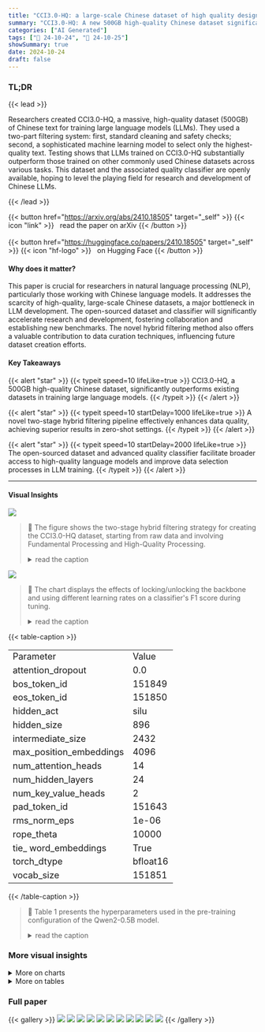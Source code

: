 ```yaml
---
title: "CCI3.0-HQ: a large-scale Chinese dataset of high quality designed for pre-training large language models"
summary: "CCI3.0-HQ: A new 500GB high-quality Chinese dataset significantly boosts large language model performance, surpassing existing datasets on various benchmarks."
categories: ["AI Generated"]
tags: ["🔖 24-10-24", "🤗 24-10-25"]
showSummary: true
date: 2024-10-24
draft: false
---
```


### TL;DR


{{< lead >}}

Researchers created CCI3.0-HQ, a massive, high-quality dataset (500GB) of Chinese text for training large language models (LLMs). They used a two-part filtering system: first, standard cleaning and safety checks; second, a sophisticated machine learning model to select only the highest-quality text.  Testing shows that LLMs trained on CCI3.0-HQ substantially outperform those trained on other commonly used Chinese datasets across various tasks.  This dataset and the associated quality classifier are openly available, hoping to level the playing field for research and development of Chinese LLMs.

{{< /lead >}}


{{< button href="https://arxiv.org/abs/2410.18505" target="_self" >}}
{{< icon "link" >}} &nbsp; read the paper on arXiv
{{< /button >}}
<br><br>
{{< button href="https://huggingface.co/papers/2410.18505" target="_self" >}}
{{< icon "hf-logo" >}} &nbsp; on Hugging Face
{{< /button >}}

#### Why does it matter?
This paper is crucial for researchers in natural language processing (NLP), particularly those working with Chinese language models.  It addresses the scarcity of high-quality, large-scale Chinese datasets, a major bottleneck in LLM development.  The open-sourced dataset and classifier will significantly accelerate research and development, fostering collaboration and establishing new benchmarks. The novel hybrid filtering method also offers a valuable contribution to data curation techniques, influencing future dataset creation efforts.
#### Key Takeaways

{{< alert "star" >}}
{{< typeit speed=10 lifeLike=true >}} CCI3.0-HQ, a 500GB high-quality Chinese dataset, significantly outperforms existing datasets in training large language models. {{< /typeit >}}
{{< /alert >}}

{{< alert "star" >}}
{{< typeit speed=10 startDelay=1000 lifeLike=true >}} A novel two-stage hybrid filtering pipeline effectively enhances data quality, achieving superior results in zero-shot settings. {{< /typeit >}}
{{< /alert >}}

{{< alert "star" >}}
{{< typeit speed=10 startDelay=2000 lifeLike=true >}} The open-sourced dataset and advanced quality classifier facilitate broader access to high-quality language models and improve data selection processes in LLM training. {{< /typeit >}}
{{< /alert >}}

------
#### Visual Insights



![](figures/figures_2_0.png)

> 🔼 The figure shows the two-stage hybrid filtering strategy for creating the CCI3.0-HQ dataset, starting from raw data and involving Fundamental Processing and High-Quality Processing.
> <details>
> <summary>read the caption</summary>
> Figure 1: Dataset Curation Pipeline
> </details>





![](charts/charts_4_0.png)

> 🔼 The chart displays the effects of locking/unlocking the backbone and using different learning rates on a classifier's F1 score during tuning.
> <details>
> <summary>read the caption</summary>
> Figure 2: Effects of Backbone Freezing and Learning Rate Adjustments on Classifier Tuning Performance
> </details>





{{< table-caption >}}
<table id='9' style='font-size:18px'><tr><td>Parameter</td><td>Value</td></tr><tr><td>attention_dropout</td><td>0.0</td></tr><tr><td>bos_token_id</td><td>151849</td></tr><tr><td>eos_token_id</td><td>151850</td></tr><tr><td>hidden_act</td><td>silu</td></tr><tr><td>hidden_size</td><td>896</td></tr><tr><td>intermediate_size</td><td>2432</td></tr><tr><td>max_position_embeddings</td><td>4096</td></tr><tr><td>num_attention_heads</td><td>14</td></tr><tr><td>num_hidden_layers</td><td>24</td></tr><tr><td>num_key_value_heads</td><td>2</td></tr><tr><td>pad_token_id</td><td>151643</td></tr><tr><td>rms_norm_eps</td><td>1e-06</td></tr><tr><td>rope_theta</td><td>10000</td></tr><tr><td>tie_ word_embeddings</td><td>True</td></tr><tr><td>torch_dtype</td><td>bfloat16</td></tr><tr><td>vocab_size</td><td>151851</td></tr></table>{{< /table-caption >}}

> 🔼 Table 1 presents the hyperparameters used in the pre-training configuration of the Qwen2-0.5B model.
> <details>
> <summary>read the caption</summary>
> Table 1: Pre-training Model Configuration Parameters
> </details>



### More visual insights



<details>
<summary>More on charts
</summary>


![](charts/charts_4_1.png "🔼 Figure 2: Effects of Backbone Freezing and Learning Rate Adjustments on Classifier Tuning Performance")

> 🔼 The chart displays the effects of backbone freezing and different learning rates on the F1 score of a classifier during tuning.
> <details>
> <summary>read the caption</summary>
> Figure 2: Effects of Backbone Freezing and Learning Rate Adjustments on Classifier Tuning Performance
> </details>


![](charts/charts_10_0.png "🔼 Figure 3, 4: Dataset Experiment")

> 🔼 The chart displays the performance of various datasets across different training token sizes in mixed and Chinese-specific dataset experiments.
> <details>
> <summary>read the caption</summary>
> Figure 3, 4: Dataset Experiment
> </details>


</details>



<details>
<summary>More on tables
</summary>


{{< table-caption >}}
<table id='1' style='font-size:20px'><tr><td colspan="5">Mixed Dataset Experiment Results</td></tr><tr><td>Metrics</td><td>SkyPile</td><td>Wanjuan-v1</td><td>CCI3.0</td><td>CCI3.0-HQ</td></tr><tr><td>ARC-C</td><td>0.270</td><td>0.277</td><td>0.265</td><td>0.269</td></tr><tr><td>ARC-E</td><td>0.521</td><td>0.517</td><td>0.539</td><td>0.542</td></tr><tr><td>HellaSwag</td><td>0.355</td><td>0.347</td><td>0.36</td><td>0.357</td></tr><tr><td>Winograd</td><td>0.507</td><td>0.502</td><td>0.498</td><td>0.523</td></tr><tr><td>MMLU</td><td>0.286</td><td>0.287</td><td>0.289</td><td>0.292</td></tr><tr><td>OpenbookQA</td><td>0.334</td><td>0.312</td><td>0.326</td><td>0.318</td></tr><tr><td>PIQA</td><td>0.651</td><td>0.651</td><td>0.652</td><td>0.648</td></tr><tr><td>SIQA</td><td>0.38</td><td>0.387</td><td>0.375</td><td>0.394</td></tr><tr><td>CEval</td><td>0.279</td><td>0.275</td><td>0.278</td><td>0.296</td></tr><tr><td>CMMLU</td><td>0.294</td><td>0.286</td><td>0.292</td><td>0.309</td></tr><tr><td>AverageEnglish</td><td>0.413</td><td>0.410</td><td>0.413</td><td>0.418</td></tr><tr><td>AverageChinese</td><td>0.287</td><td>0.280</td><td>0.285</td><td>0.303</td></tr><tr><td>Average</td><td>0.388</td><td>0.384</td><td>0.388</td><td>0.395</td></tr><tr><td colspan="5">Chinese Dataset Experiment Results</td></tr><tr><td>Metrics</td><td>SkyPile</td><td>Wanjuan-v1</td><td>CCI3.0</td><td>CCI3.0-HQ</td></tr><tr><td>ARC-C</td><td>0.192</td><td>0.217</td><td>0.202</td><td>0.235</td></tr><tr><td>ARC-E</td><td>0.313</td><td>0.282</td><td>0.323</td><td>0.388</td></tr><tr><td>HellaSwag</td><td>0.279</td><td>0.269</td><td>0.283</td><td>0.295</td></tr><tr><td>Winograd</td><td>0.490</td><td>0.487</td><td>0.485</td><td>0.481</td></tr><tr><td>MMLU</td><td>0.244</td><td>0.254</td><td>0.245</td><td>0.259</td></tr><tr><td>OpenbookQA</td><td>0.254</td><td>0.232</td><td>0.232</td><td>0.242</td></tr><tr><td>PIQA</td><td>0.528</td><td>0.539</td><td>0.53</td><td>0.556</td></tr><tr><td>SIQA</td><td>0.387</td><td>0.377</td><td>0.372</td><td>0.382</td></tr><tr><td>CEval</td><td>0.305</td><td>0.279</td><td>0.294</td><td>0.331</td></tr><tr><td>CMMLU</td><td>0.304</td><td>0.298</td><td>0.296</td><td>0.328</td></tr><tr><td>AverageEnglish</td><td>0.336</td><td>0.332</td><td>0.334</td><td>0.355</td></tr><tr><td>AverageChinese</td><td>0.304</td><td>0.289</td><td>0.295</td><td>0.329</td></tr><tr><td>Average</td><td>0.330</td><td>0.324</td><td>0.326</td><td>0.350</td></tr></table>{{< /table-caption >}}
> 🔼 {{ table.description }}
> <details>
> <summary>read the caption</summary>
> {{ table.caption }}
> </details>


> The table presents a comparison of the performance of different datasets (SkyPile, Wanjuan-v1, CCI3.0, and CCI3.0-HQ) on various metrics across mixed and Chinese-only datasets.


{{< table-caption >}}
<table id='2' style='font-size:20px'><tr><td>Metrics</td><td>DCLM</td><td>FineWeb-edu</td></tr><tr><td>ARC-C</td><td>0.211</td><td>0.235</td></tr><tr><td>ARC-E</td><td>0.378</td><td>0.388</td></tr><tr><td>HellaSwag</td><td>0.310</td><td>0.295</td></tr><tr><td>Winograd</td><td>0.485</td><td>0.481</td></tr><tr><td>MMLU</td><td>0.259</td><td>0.259</td></tr><tr><td>OpenbookQA</td><td>0.262</td><td>0.242</td></tr><tr><td>PIQA</td><td>0.571</td><td>0.556</td></tr><tr><td>SIQA</td><td>0.389</td><td>0.382</td></tr><tr><td>CEval</td><td>0.298</td><td>0.331</td></tr><tr><td>CMMLU</td><td>0.311</td><td>0.328</td></tr><tr><td>AverageEnglish</td><td>0.358</td><td>0.355</td></tr><tr><td>AverageChinese</td><td>0.305</td><td>0.329</td></tr><tr><td>Average</td><td>0.348</td><td>0.350</td></tr></table>{{< /table-caption >}}
> 🔼 {{ table.description }}
> <details>
> <summary>read the caption</summary>
> {{ table.caption }}
> </details>


> Table 3 compares the performance of two quality annotation methods, DCLM and FineWeb-edu, across various metrics, showing FineWeb-edu's superiority in Chinese-specific tasks and overall performance.


{{< table-caption >}}
<table id='1' style='font-size:16px'><tr><td>Classifier</td><td>Precision</td><td>Recall</td><td>F1-score</td></tr><tr><td colspan="4">classifierFineWeb-edu</td></tr><tr><td>Positive</td><td>0.91</td><td>0.02</td><td>0.03</td></tr><tr><td>Negative</td><td>0.82</td><td>1.00</td><td>0.90</td></tr><tr><td>Macro F1</td><td>0.87</td><td>0.51</td><td>0.47</td></tr><tr><td colspan="4">classifierChineseWebText</td></tr><tr><td>Positive</td><td>0.18</td><td>0.58</td><td>0.27</td></tr><tr><td>Negative</td><td>0.80</td><td>0.38</td><td>0.52</td></tr><tr><td>Macro F1</td><td>0.49</td><td>0.48</td><td>0.39</td></tr><tr><td colspan="4">classifierIndustryCorpus2</td></tr><tr><td>Positive</td><td>0.32</td><td>0.86</td><td>0.47</td></tr><tr><td>Negative</td><td>0.95</td><td>0.59</td><td>0.73</td></tr><tr><td>Macro F1</td><td>0.64</td><td>0.73</td><td>0.60</td></tr><tr><td colspan="4">classifiercc13.0-HQ</td></tr><tr><td>Positive</td><td>0.86</td><td>0.38</td><td>0.53</td></tr><tr><td>Negative</td><td>0.88</td><td>0.99</td><td>0.93</td></tr><tr><td>Macro F1</td><td>0.87</td><td>0.68</td><td>0.73</td></tr></table>{{< /table-caption >}}
> 🔼 {{ table.description }}
> <details>
> <summary>read the caption</summary>
> {{ table.caption }}
> </details>


> Table 4 presents a comparison of four different quality classifiers (classifierFineWeb-edu, classifierChineseWebText, classifierIndustryCorpus2, and classifierCC13.0-HQ) based on their precision, recall, and F1-score for both positive and negative sample classifications.


</details>


### Full paper

{{< gallery >}}
<img src="paper_images/1.png" class="grid-w50 md:grid-w33 xl:grid-w25" />
<img src="paper_images/2.png" class="grid-w50 md:grid-w33 xl:grid-w25" />
<img src="paper_images/3.png" class="grid-w50 md:grid-w33 xl:grid-w25" />
<img src="paper_images/4.png" class="grid-w50 md:grid-w33 xl:grid-w25" />
<img src="paper_images/5.png" class="grid-w50 md:grid-w33 xl:grid-w25" />
<img src="paper_images/6.png" class="grid-w50 md:grid-w33 xl:grid-w25" />
<img src="paper_images/7.png" class="grid-w50 md:grid-w33 xl:grid-w25" />
<img src="paper_images/8.png" class="grid-w50 md:grid-w33 xl:grid-w25" />
<img src="paper_images/9.png" class="grid-w50 md:grid-w33 xl:grid-w25" />
<img src="paper_images/10.png" class="grid-w50 md:grid-w33 xl:grid-w25" />
<img src="paper_images/11.png" class="grid-w50 md:grid-w33 xl:grid-w25" />
{{< /gallery >}}